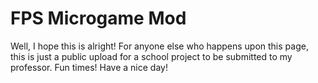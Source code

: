 # FPS Microgame Mod
Well, I hope this is alright!
For anyone else who happens upon this page, this is just a public upload for a school project to be submitted to my professor. Fun times!
Have a nice day!
